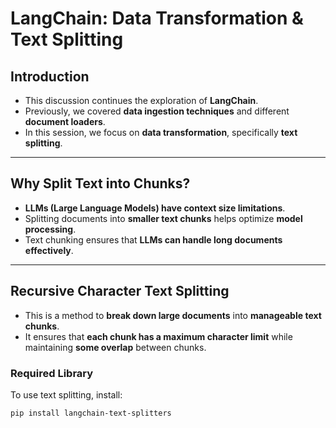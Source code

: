# **LangChain: Data Transformation & Text Splitting**

## **Introduction**

- This discussion continues the exploration of **LangChain**.
- Previously, we covered **data ingestion techniques** and different **document loaders**.
- In this session, we focus on **data transformation**, specifically **text splitting**.

---

## **Why Split Text into Chunks?**

- **LLMs (Large Language Models) have context size limitations**.
- Splitting documents into **smaller text chunks** helps optimize **model processing**.
- Text chunking ensures that **LLMs can handle long documents effectively**.

---

## **Recursive Character Text Splitting**

- This is a method to **break down large documents** into **manageable text chunks**.
- It ensures that **each chunk has a maximum character limit** while maintaining **some overlap** between chunks.

### **Required Library**

To use text splitting, install:

```sh
pip install langchain-text-splitters
```
